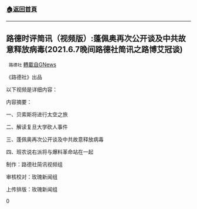 ###  [:house:返回首頁](https://github.com/ourhimalayas/txt)
---

## 路德时评简讯（视频版）:蓬佩奥再次公开谈及中共故意释放病毒(2021.6.7晚间路德社简讯之路博艾冠谈)
` 路德社` [轉載自GNews](https://gnews.org/zh-hans/1312354/)

《路德社》出品

以下视频是详细内容：

内容摘要：

一、贝索斯将进行太空之旅

二、解读复旦大学砍人事件

三、蓬佩奥再次公开谈及中共故意释放病毒

四、班农说右派将与爆料革命站在一起



制作：路德社简讯视频组

审核校对：玫瑰新闻组

上传排版：玫瑰新闻组

0
